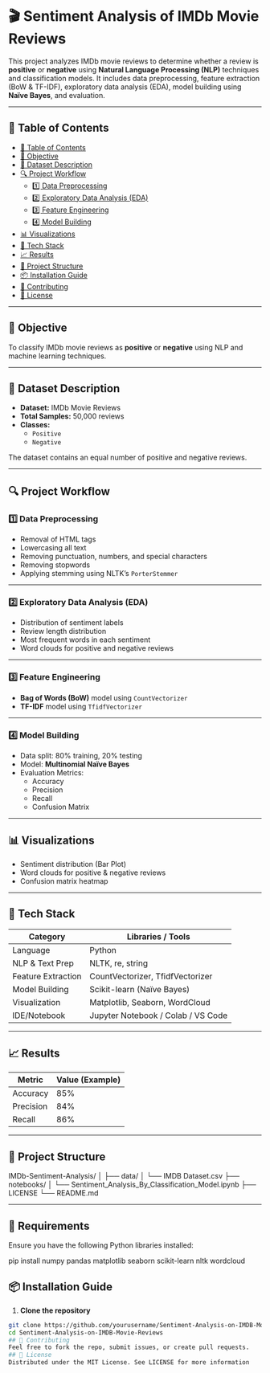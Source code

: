 # 🎬 Sentiment Analysis of IMDb Movie Reviews

This project analyzes IMDb movie reviews to determine whether a review is **positive** or **negative** using **Natural Language Processing (NLP)** techniques and classification models. It includes data preprocessing, feature extraction (BoW & TF-IDF), exploratory data analysis (EDA), model building using **Naïve Bayes**, and evaluation.

---

## 📌 Table of Contents

- [📌 Table of Contents](#-table-of-contents)
- [🎯 Objective](#-objective)
- [📂 Dataset Description](#-dataset-description)
- [🔍 Project Workflow](#-project-workflow)
  - [1️⃣ Data Preprocessing](#1️⃣-data-preprocessing)
  - [2️⃣ Exploratory Data Analysis (EDA)](#2️⃣-exploratory-data-analysis-eda)
  - [3️⃣ Feature Engineering](#3️⃣-feature-engineering)
  - [4️⃣ Model Building](#4️⃣-model-building)
- [📊 Visualizations](#-visualizations)
- [🚀 Tech Stack](#-tech-stack)
- [📈 Results](#-results)
- [📁 Project Structure](#-project-structure)
- [📦 Installation Guide](#-installation-guide)
- [🤝 Contributing](#-contributing)
- [📄 License](#-license)

---

## 🎯 Objective

To classify IMDb movie reviews as **positive** or **negative** using NLP and machine learning techniques.

---

## 📂 Dataset Description

- **Dataset:** IMDb Movie Reviews  
- **Total Samples:** 50,000 reviews  
- **Classes:**  
  - `Positive`  
  - `Negative`

The dataset contains an equal number of positive and negative reviews.

---

## 🔍 Project Workflow

### 1️⃣ Data Preprocessing

- Removal of HTML tags
- Lowercasing all text
- Removing punctuation, numbers, and special characters
- Removing stopwords
- Applying stemming using NLTK’s `PorterStemmer`

---

### 2️⃣ Exploratory Data Analysis (EDA)

- Distribution of sentiment labels
- Review length distribution
- Most frequent words in each sentiment
- Word clouds for positive and negative reviews

---

### 3️⃣ Feature Engineering

- **Bag of Words (BoW)** model using `CountVectorizer`
- **TF-IDF** model using `TfidfVectorizer`

---

### 4️⃣ Model Building

- Data split: 80% training, 20% testing
- Model: **Multinomial Naïve Bayes**
- Evaluation Metrics:
  - Accuracy
  - Precision
  - Recall
  - Confusion Matrix

---

## 📊 Visualizations

- Sentiment distribution (Bar Plot)
- Word clouds for positive & negative reviews
- Confusion matrix heatmap

---

## 🚀 Tech Stack

| Category            | Libraries / Tools                    |
|---------------------|--------------------------------------|
| Language            | Python                               |
| NLP & Text Prep     | NLTK, re, string                     |
| Feature Extraction  | CountVectorizer, TfidfVectorizer     |
| Model Building      | Scikit-learn (Naïve Bayes)           |
| Visualization       | Matplotlib, Seaborn, WordCloud       |
| IDE/Notebook        | Jupyter Notebook / Colab / VS Code   |

---

## 📈 Results

| Metric     | Value (Example) |
|------------|-----------------|
| Accuracy   | 85%             |
| Precision  | 84%             |
| Recall     | 86%             |

---

## 📁 Project Structure
IMDb-Sentiment-Analysis/
│
├── data/
│ └── IMDB Dataset.csv
├── notebooks/
│ └── Sentiment_Analysis_By_Classification_Model.ipynb
├── LICENSE
└── README.md

---

## 🔹 Requirements
Ensure you have the following Python libraries installed:

pip install numpy pandas matplotlib seaborn scikit-learn nltk wordcloud
## 📦 Installation Guide

1. **Clone the repository**
```bash
git clone https://github.com/yourusername/Sentiment-Analysis-on-IMDB-Movie-Reviews.git
cd Sentiment-Analysis-on-IMDB-Movie-Reviews
## 🤝 Contributing
Feel free to fork the repo, submit issues, or create pull requests.
## 📄 License
Distributed under the MIT License. See LICENSE for more information
